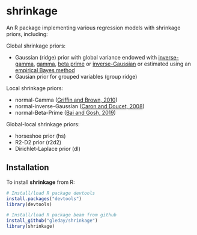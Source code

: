 # shrinkage
An R package implementing various regression models with shrinkage priors, including:

Global shrinkage priors:
* Gaussian (ridge) prior with global variance endowed with [inverse-gamma](https://en.wikipedia.org/wiki/Inverse-gamma_distribution), [gamma](https://en.wikipedia.org/wiki/Gamma_distribution), [beta prime](https://en.wikipedia.org/wiki/Beta_prime_distribution) or [inverse-Gaussian](https://en.wikipedia.org/wiki/Inverse_Gaussian_distribution) or estimated using an [empirical Bayes method](https://en.wikipedia.org/wiki/Empirical_Bayes_method)
* Gausian prior for grouped variables (group ridge)

Local shrinkage priors:
* normal-Gamma ([Griffin and Brown, 2010](https://projecteuclid.org/euclid.ba/1340369797))
* normal-inverse-Gaussian ([Caron and Doucet, 2008](http://doi.acm.org/10.1145/1390156.1390168)) 
* normal-Beta-Prime ([Bai and Gosh, 2019](http://www3.stat.sinica.edu.tw/ss_newpaper/SS-2019-0037_na.pdf))

Global-local shrinkage priors:
* horseshoe prior (hs)
* R2-D2 prior (r2d2)
* Dirichlet-Laplace prior (dl)

## Installation

To install **shrinkage** from R:

```R
# Install/load R package devtools
install.packages("devtools")
library(devtools)

# Install/load R package beam from github
install_github("gleday/shrinkage")
library(shrinkage)
```

